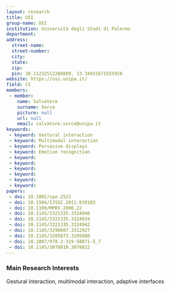 ```yaml
---
layout: research
title: USI
group-name: USI
institution: Università degli Studi di Palermo
department: 
address: 
  street-name: 
  street-number: 
  city: 
  state: 
  zip:
  pin: 38.11232512286089, 13.34931671555928
website: https://usi.unipa.it/
field: CS
members: 
 - member: 
    name: Salvatore
    surname: Sorce
    picture: null
    url: null
    email: salvatore.sorce@unipa.it
keywords: 
 - keyword: Gestural interaction
 - keyword: Multimodal interaction
 - keyword: Pervasive displays
 - keyword: Emotion recognition
 - keyword: 
 - keyword: 
 - keyword: 
 - keyword: 
 - keyword: 
 - keyword: 
papers: 
 - doi: 10.1002/spe.2521
 - doi: 10.1504/IJSSC.2011.039103
 - doi: 10.1109/MPRV.2006.22
 - doi: 10.1145/3321335.3324946
 - doi: 10.1145/3321335.3324934
 - doi: 10.1145/3321335.3324942
 - doi: 10.1145/3290607.3312927
 - doi: 10.1145/3205873.3205888
 - doi: 10.1007/978-3-319-58071-5_7
 - doi: 10.1145/3078810.3078822
---
```



### Main Research Interests
Gestural interaction, multimodal interaction, adaptive interfaces